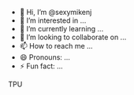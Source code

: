 - 👋 Hi, I’m @sexymikenj
- 👀 I’m interested in ...
- 🌱 I’m currently learning ...
- 💞️ I’m looking to collaborate on ...
- 📫 How to reach me ...
- 😄 Pronouns: ...
- ⚡ Fun fact: ...

<!---
sexymikenj/sexymikenj is a ✨ special ✨ repository because its `README.md` (this file) appears on your GitHub profile.
You can click the Preview link to take a look at your changes.
---> TPU
